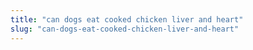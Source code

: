 ```yaml
---
title: "can dogs eat cooked chicken liver and heart"
slug: "can-dogs-eat-cooked-chicken-liver-and-heart"
---
```


